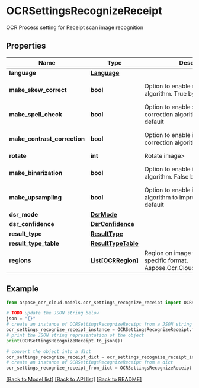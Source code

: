 # OCRSettingsRecognizeReceipt

OCR Process setting for Receipt scan image recognition

## Properties

Name | Type | Description | Notes
------------ | ------------- | ------------- | -------------
**language** | [**Language**](Language.md) |  | [optional] 
**make_skew_correct** | **bool** | Option to enable skew correction algorithm. True by default | [optional] [default to True]
**make_spell_check** | **bool** | Option to enable spell checking and correction algorithm. False by default | [optional] [default to False]
**make_contrast_correction** | **bool** | Option to enable image contrast correction algorithm. True by default | [optional] [default to False]
**rotate** | **int** | Rotate image&gt; | [optional] 
**make_binarization** | **bool** | Option to enable image binarization algorithm. False by default | [optional] [default to True]
**make_upsampling** | **bool** | Option to enable image up-sampling algorithm to improve quality. True by default | [optional] [default to False]
**dsr_mode** | [**DsrMode**](DsrMode.md) |  | [optional] 
**dsr_confidence** | [**DsrConfidence**](DsrConfidence.md) |  | [optional] 
**result_type** | [**ResultType**](ResultType.md) |  | [optional] 
**result_type_table** | [**ResultTypeTable**](ResultTypeTable.md) |  | [optional] 
**regions** | [**List[OCRRegion]**](OCRRegion.md) | Region on image to recognize in specific format. Aspose.Ocr.Cloud.Public.OCRRegion | [optional] 

## Example

```python
from aspose_ocr_cloud.models.ocr_settings_recognize_receipt import OCRSettingsRecognizeReceipt

# TODO update the JSON string below
json = "{}"
# create an instance of OCRSettingsRecognizeReceipt from a JSON string
ocr_settings_recognize_receipt_instance = OCRSettingsRecognizeReceipt.from_json(json)
# print the JSON string representation of the object
print(OCRSettingsRecognizeReceipt.to_json())

# convert the object into a dict
ocr_settings_recognize_receipt_dict = ocr_settings_recognize_receipt_instance.to_dict()
# create an instance of OCRSettingsRecognizeReceipt from a dict
ocr_settings_recognize_receipt_from_dict = OCRSettingsRecognizeReceipt.from_dict(ocr_settings_recognize_receipt_dict)
```
[[Back to Model list]](../README.md#documentation-for-models) [[Back to API list]](../README.md#documentation-for-api-endpoints) [[Back to README]](../README.md)


